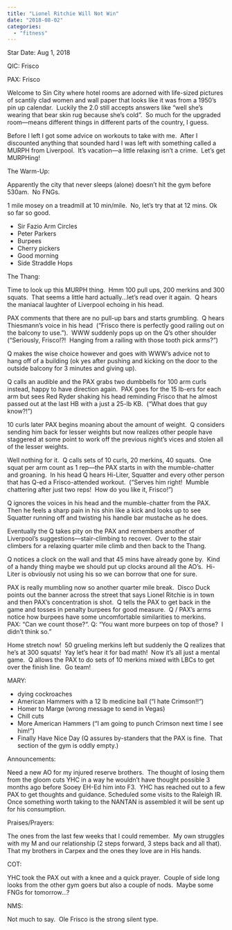 ```yaml
---
title: "Lionel Ritchie Will Not Win"
date: "2018-08-02"
categories: 
  - "fitness"
---
```


Star Date: Aug 1, 2018

QIC: Frisco

PAX: Frisco

Welcome to Sin City where hotel rooms are adorned with life-sized pictures of scantily clad women and wall paper that looks like it was from a 1950’s pin up calendar.  Luckily the 2.0 still accepts answers like “well she’s wearing that bear skin rug because she’s cold”.  So much for the upgraded room—means different things in different parts of the country, I guess.

Before I left I got some advice on workouts to take with me.  After I discounted anything that sounded hard I was left with something called a MURPH from Liverpool.  It’s vacation—a little relaxing isn’t a crime.  Let’s get MURPHing!

The Warm-Up:

Apparently the city that never sleeps (alone) doesn’t hit the gym before 530am.  No FNGs.

1 mile mosey on a treadmill at 10 min/mile.  No, let’s try that at 12 mins. Ok so far so good.

- Sir Fazio Arm Circles
- Peter Parkers
- Burpees
- Cherry pickers
- Good morning
- Side Straddle Hops

The Thang:

Time to look up this MURPH thing.  Hmm 100 pull ups, 200 merkins and 300 squats.  That seems a little hard actually...let’s read over it again.  Q hears the maniacal laughter of Liverpool echoing in his head.

PAX comments that there are no pull-up bars and starts grumbling.  Q hears Thiesmann’s voice in his head  (“Frisco there is perfectly good railing out on the balcony to use.”).  WWW suddenly pops up on the Q’s other shoulder (“Seriously, Frisco!?!  Hanging from a railing with those tooth pick arms?”)

Q makes the wise choice however and goes with WWW’s advice not to hang off of a building (ok yes after pushing and kicking on the door to the outside balcony for 3 minutes and giving up).

Q calls an audible and the PAX grabs two dumbbells for 100 arm curls instead, happy to have direction again.  PAX goes for the 15 lb-ers for each arm but sees Red Ryder shaking his head reminding Frisco that he almost passed out at the last HB with a just a 25-lb KB.  (“What does that guy know?!”)

10 curls later PAX begins moaning about the amount of weight.  Q considers sending him back for lesser weights but now realizes other people have staggered at some point to work off the previous night’s vices and stolen all of the lesser weights.

Well nothing for it.  Q calls sets of 10 curls, 20 merkins, 40 squats.  One squat per arm count as 1 rep—the PAX starts in with the mumble-chatter and groaning.  In his head Q hears Hi-Liter, Squatter and every other person that has Q-ed a Frisco-attended workout.  (“Serves him right!  Mumble chattering after just two reps!  How do you like it, Frisco!”)

Q ignores the voices in his head and the mumble-chatter from the PAX.  Then he feels a sharp pain in his shin like a kick and looks up to see Squatter running off and twisting his handle bar mustache as he does.

Eventually the Q takes pity on the PAX and remembers another of Liverpool’s suggestions—stair-climbing to recover.  Over to the stair climbers for a relaxing quarter mile climb and then back to the Thang.

Q notices a clock on the wall and that 45 mins have already gone by.  Kind of a handy thing maybe we should put up clocks around all the AO’s.  Hi-Liter is obviously not using his so we can borrow that one for sure.  

PAX is really mumbling now so another quarter mile break.  Disco Duck points out the banner across the street that says Lionel Ritchie is in town and then PAX’s concentration is shot.  Q tells the PAX to get back in the game and tosses in penalty burpees for good measure.  Q / PAX’s arms notice how burpees have some uncomfortable similarities to merkins.  PAX: “Can we count those?“. Q: “You want more burpees on top of those?  I didn’t think so.”

Home stretch now!  50 grueling merkins left but suddenly the Q realizes that he’s at 300 squats!  Yay let’s hear it for bad math!  Now it’s all just a mental game.  Q allows the PAX to do sets of 10 merkins mixed with LBCs to get over the finish line.  Go team!

MARY:

- dying cockroaches
- American Hammers with a 12 lb medicine ball (“I hate Crimson!!“)
- Homer to Marge (wrong message to send in Vegas)
- Chill cuts
- More American Hammers (“I am going to punch Crimson next time I see him!”)
- Finally Have Nice Day (Q assures by-standers that the PAX is fine.  That section of the gym is oddly empty.)

Announcements:

Need a new AO for my injured reserve brothers.  The thought of losing them from the gloom cuts YHC in a way he wouldn’t have thought possible 3 months ago before Sooey EH-Ed him into F3.  YHC has reached out to a few PAX to get thoughts and guidance. Scheduled some visits to the Raleigh IR.  Once something worth taking to the NANTAN is assembled it will be sent up for his consumption.

Praises/Prayers:

The ones from the last few weeks that I could remember.  My own struggles with my M and our relationship (2 steps forward, 3 steps back and all that).  That my brothers in Carpex and the ones they love are in His hands.

COT:

YHC took the PAX out with a knee and a quick prayer.  Couple of side long looks from the other gym goers but also a couple of nods.  Maybe some FNGs for tomorrow...?

NMS:

Not much to say.  Ole Frisco is the strong silent type.
